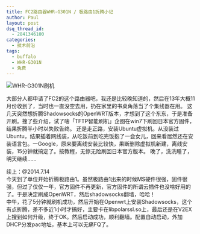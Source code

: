 ```yaml
---
title: FC2路由器WHR-G301N / 极路由1折腾小记
author: Paul
layout: post 
dsq_thread_id:
  - 2841346100
categories:
  - 技术前沿
tags:
  - buffalo
  - WHR-G301N
  - 免费
---  
```



![WHR-G301N刷机](http://img.hz.mk/2014-0709/WHR-G301N.jpg)


大部分人都申请了FC2的这个路由器吧，我还是比较晚知道的，然后在13年大概11月份收到了，当时也一直没空去用，扔在家里的书桌角落当了个集线器在用。 这几天突然想折腾Shadowsocks的OpenWRT版本，才想到了这个东东，于是准备开刷。搜了些介绍，试了啥「TFTP智能刷机」企图在win7下刷回日本官方固件，结果折腾半小时以失败告终。 还是走正路，安装Ubuntu虚拟机。从没装过Ubuntu，结果插着网线装，从吃饭前到吃完饭抱了一会女儿，回来看居然还在安装语言包。一Google，原来要离线安装比较快，果断删除虚拟机新建，离线安装，15分钟就搞定了。按教程，无惊无险刷回日本官方版本。 晚了，洗洗睡了，明天继续……

续上：@2014.7.14  
今天到了单位开始折腾极路由1。虽然极路由1出来的时候MS硬件很强，固件很强，但过了仅仅一年，官方固件不再更新，官方固件的所谓云插件也没啥好用的了。于是决定刷成OpenWRT，然后shadowsocks翻墙，哈哈！  
中午，花了5分钟就刷机成功，然后开始在Openwrt上安装Shadowsocks，这个有点折腾，差不多近1小时才搞好，主要卡在libpolarssl.so上，最后还是在V2EX上搜到如何升级，终于OK。然后启动成功，顺利翻墙。配置自动启动，外加DHCP分发pac地址，基本上可以无痛FQ了。
